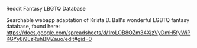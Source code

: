 Reddit Fantasy LBGTQ Database

Searchable webapp adaptation of Krista D. Ball's wonderful LGBTQ fantasy database,
found here: 
https://docs.google.com/spreadsheets/d/1roLOB8OZm34XjzVyDmH5fyWiPKGYy8i9EzRuhBMZauo/edit#gid=0